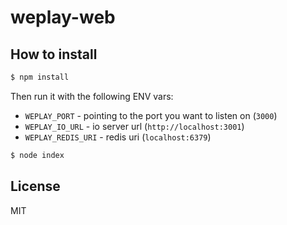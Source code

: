 
# weplay-web

## How to install

```bash
$ npm install
```

Then run it with the following ENV vars:

- `WEPLAY_PORT` - pointing to the port you want to listen on (`3000`)
- `WEPLAY_IO_URL` - io server url (`http://localhost:3001`)
- `WEPLAY_REDIS_URI` - redis uri (`localhost:6379`)

```bash
$ node index
```

## License

MIT
